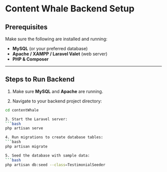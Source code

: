 # Content Whale Backend Setup

## Prerequisites

Make sure the following are installed and running:

- **MySQL** (or your preferred database)
- **Apache / XAMPP / Laravel Valet** (web server)
- **PHP & Composer**

---

## Steps to Run Backend

1. Make sure **MySQL** and **Apache** are running.

2. Navigate to your backend project directory:

```bash
cd contentWhale

3. Start the Laravel server:
```bash
php artisan serve

4. Run migrations to create database tables:
```bash
php artisan migrate

5. Seed the database with sample data:
```bash
php artisan db:seed --class=TestimonialSeeder
